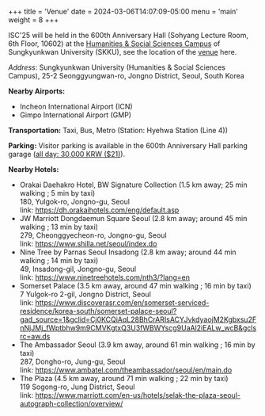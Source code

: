 +++
title = 'Venue'
date = 2024-03-06T14:07:09-05:00
menu = 'main'
weight = 8
+++

ISC'25 will be held in the 600th Anniversary Hall (Sohyang Lecture Room, 6th Floor, 10602) at the [Humanities & Social Sciences Campus](https://hall.skku.edu/Hall/LectureRoom_2021.jsp) of Sungkyunkwan University (SKKU), see the location of the [venue](https://maps.app.goo.gl/5AMNxR1g75gxu5HS6) here.

_Address_: Sungkyunkwan University (Humanities & Social Sciences Campus), 25-2 Seonggyungwan-ro, Jongno District, Seoul, South Korea

**Nearby Airports:**

-   Incheon International Airport (ICN)
-   Gimpo International Airport (GMP)

**Transportation:** Taxi, Bus, Metro (Station: Hyehwa Station (Line 4))

**Parking:** Visitor parking is available in the 600th Anniversary Hall parking garage ([all day: 30,000 KRW ($21)](https://www.skku.edu/eng/About/campusinfo/parking.do)).

**Nearby Hotels:**

-   Orakai Daehakro Hotel, BW Signature Collection (1.5 km away; 25 min walking ; 5 min by taxi)\
    180, Yulgok-ro, Jongno-gu, Seoul\
    link: https://dh.orakaihotels.com/eng/default.asp
-   JW Marriott Dongdaemun Square Seoul (2.8 km away; around 45 min walking ; 13 min by taxi)\
    279, Cheonggyecheon-ro, Jongno-gu, Seoul\
    link: https://www.shilla.net/seoul/index.do
-   Nine Tree by Parnas Seoul Insadong (2.8 km away; around 44 min walking ; 14 min by taxi)\
    49, Insadong-gil, Jongno-gu, Seoul\
    link: https://www.ninetreehotels.com/nth3/?lang=en
-   Somerset Palace (3.5 km away, around 47 min walking ; 16 min by taxi)\
    7 Yulgok-ro 2-gil, Jongno District, Seoul\
    link: https://www.discoverasr.com/en/somerset-serviced-residence/korea-south/somerset-palace-seoul?gad_source=1&gclid=Cj0KCQiAqL28BhCrARIsACYJvkdyaojM2Kgbxsu2FnNjJMj_fWptbhw9m9CMVKgtxQ3U3fWBWYscg9UaAl2iEALw_wcB&gclsrc=aw.ds
-   The Ambassador Seoul (3.9 km away, around 61 min walking ; 16 min by taxi)\
    287, Dongho-ro, Jung-gu, Seoul\
    link: https://www.ambatel.com/theambassador/seoul/en/main.do
-   The Plaza (4.5 km away, around 71 min walking ; 22 min by taxi)\
    119 Sogong-ro, Jung District, Seoul\
    link: https://www.marriott.com/en-us/hotels/selak-the-plaza-seoul-autograph-collection/overview/
